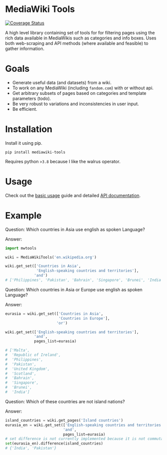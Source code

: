 # MediaWiki Tools

[![Coverage Status](https://coveralls.io/repos/github/nick-robo/MediaWiki-Tools/badge.svg?branch=main)](https://coveralls.io/github/nick-robo/MediaWiki-Tools?branch=main)

A high level library containing set of tools for for filtering pages using the rich data available in MediaWikis such as categories and info boxes. Uses both web-scraping and API methods (where available and feasible) to gather information.

# Goals

- Generate useful data (and datasets) from a wiki.
- To work on any MediaWiki (including `fandom.com`) with or without api.
- Get arbitrary subsets of pages based on categories and template parameters (todo).
- Be very robust to variations and inconsistencies in user input.
- Be efficient.


# Installation

Install it using pip.

```
pip install mediawiki-tools
```

Requires python `>3.8` because I like the walrus operator.

# Usage

Check out the [basic usage](https://nick-robo.github.io/MediaWiki-Tools/mwtools.html) guide and detailed [API documentation](https://nick-robo.github.io/MediaWiki-Tools/mwtools/mediawikitools.html).

# Example

Question: Which countries in Asia use english as spoken Language?

Answer:
```python
import mwtools

wiki = MediaWikiTools('en.wikipedia.org')

wiki.get_set(['Countries in Asia', 
              'English-speaking countries and territories'], 
             'and')
# ['Philippines', 'Pakistan', 'Bahrain', 'Singapore', 'Brunei', 'India']
```

Question: Which countries in Asia or Europe use english as spoken Language?

Answer:
```python
eurasia = wiki.get_set(['Countries in Asia', 
                        'Countries in Europe'], 
                       'or')

wiki.get_set(['English-speaking countries and territories'], 
             'and', 
             pages_list=eurasia)

# ['Malta',
#  'Republic of Ireland',
#  'Philippines',
#  'Pakistan',
#  'United Kingdom',
#  'Scotland',
#  'Bahrain',
#  'Singapore',
#  'Brunei',
#  'India']
```

Question: Which of these countries are not island nations?

Answer:
```python
island_countries = wiki.get_pages('Island countries')
eurasia_en = wiki.get_set(['English-speaking countries and territories'], 
                          'and', 
                          pages_list=eurasia)
# set difference is not currently implemented because it is not commutative.
set(eurasia_en).difference(island_countries)
# {'India', 'Pakistan'}
```

